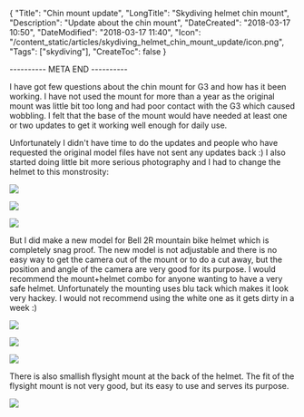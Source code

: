 {
    "Title": "Chin mount update",
    "LongTitle": "Skydiving helmet chin mount",
    "Description": "Update about the chin mount",
    "DateCreated": "2018-03-17 10:50",
    "DateModified": "2018-03-17 11:40",
    "Icon": "/content_static/articles/skydiving_helmet_chin_mount_update/icon.png",
    "Tags": ["skydiving"],
    "CreateToc": false
}

---------- META END ----------

I have got few questions about the chin mount for G3 and how has it been working.
I have not used the mount for more than a year as the original mount was little bit too long and
had poor contact with the G3 which caused wobbling. I felt that the base of the mount would
have needed at least one or two updates to get it working well enough for daily use.

Unfortunately I didn't have time to do the updates and people who have requested the original model files have not
sent any updates back :) I also started doing little bit more serious photography and I had to change the helmet to this monstrosity:

![](/content_static/articles/skydiving_helmet_chin_mount_update/camera_helmet3.jpg)

![](/content_static/articles/skydiving_helmet_chin_mount_update/camera_helmet.jpg)

![](/content_static/articles/skydiving_helmet_chin_mount_update/camera_helmet2.jpg)

But I did make a new model for Bell 2R mountain bike helmet which is completely snag proof.
The new model is not adjustable and there is no easy way to get the camera out of the mount
or to do a cut away, but the position and angle of the camera are very good for its purpose. I would recommend the mount+helmet combo for anyone wanting to have a very safe helmet. Unfortunately the mounting uses blu tack which makes it look very hackey. I would not recommend using the white one as it gets dirty in a week :)

![](/content_static/articles/skydiving_helmet_chin_mount_update/2r_front2.jpg)

![](/content_static/articles/skydiving_helmet_chin_mount_update/2r_front.jpg)

![](/content_static/articles/skydiving_helmet_chin_mount_update/2r_inside.jpg)

There is also smallish flysight mount at the back of the helmet. The fit of the flysight mount is not very good, but its easy to use and serves its purpose.

![](/content_static/articles/skydiving_helmet_chin_mount_update/2r_back.jpg)
